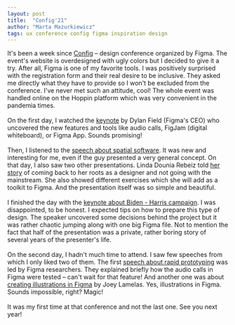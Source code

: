 ```yaml
---
layout: post
title:  "Config'21"
author: "Marta Mazurkiewicz"
tags: ux conference config figma inspiration design
---
```


It's been a week since [Config](https://config.figma.com/) – design conference organized by Figma. The event's website is overdesigned with ugly colors but I decided to give it a try. After all, Figma is one of my favorite tools. I was positively surprised with the registration form and their real desire to be inclusive. They asked me directly what they have to provide so I won't be excluded from the conference. I've never met such an attitude, cool! The whole event was handled online on the Hoppin platform which was very convenient in the pandemia times.<br/>
<br/>
On the first day, I watched the [keynote](https://www.youtube.com/channel/UCQsVmhSa4X-G3lHlUtejzLA) by Dylan Field (Figma's CEO) who uncovered the new features and tools like audio calls, FigJam (digital whiteboard), or Figma App. Sounds promising!<br/>
<br/>
Then, I listened to the [speech about spatial software](https://config.figma.com/talks/exploring-spatial-software/). It was new and interesting for me, even if the guy presented a very general concept. On that day, I also saw two other presentations. Linda Dounia Rebeiz told [her story](https://config.figma.com/talks/even-by-design/) of coming back to her roots as a designer and not going with the mainstream. She also showed different exercises which she will add as a toolkit to Figma. And the presentation itself was so simple and beautiful.<br/>
<br/>
I finished the day with the [keynote about Biden - Harris campaign](https://config.figma.com/talks/designing-the-biden-harris-campaign/). I was disappointed, to be honest. I expected tips on how to prepare this type of design. The speaker uncovered some decisions behind the project but it was rather chaotic jumping along with one big Figma file. Not to mention the fact that half of the presentation was a private, rather boring story of several years of the presenter's life.<br/>
<br/>
On the second day, I hadn't much time to attend. I saw few speeches from which I only liked two of them. The first [speech about rapid prototyping](https://config.figma.com/talks/rapid-prototype-testing/) was led by Figma researchers. They explained briefly how the audio calls in Figma were tested – can't wait for that feature! And another one was about [creating illustrations in Figma](https://config.figma.com/talks/figm-illustrations/) by Joey Lamelas. Yes, illustrations in Figma. Sounds impossible, right? Magic!<br/>
<br/> 
It was my first time at that conference and not the last one. See you next year! 
